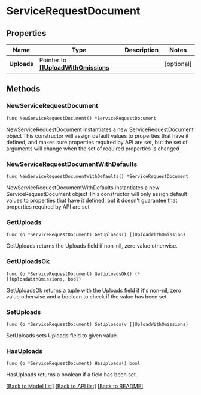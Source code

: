 # ServiceRequestDocument

## Properties

Name | Type | Description | Notes
------------ | ------------- | ------------- | -------------
**Uploads** | Pointer to [**[]UploadWithOmissions**](UploadWithOmissions.md) |  | [optional] 

## Methods

### NewServiceRequestDocument

`func NewServiceRequestDocument() *ServiceRequestDocument`

NewServiceRequestDocument instantiates a new ServiceRequestDocument object
This constructor will assign default values to properties that have it defined,
and makes sure properties required by API are set, but the set of arguments
will change when the set of required properties is changed

### NewServiceRequestDocumentWithDefaults

`func NewServiceRequestDocumentWithDefaults() *ServiceRequestDocument`

NewServiceRequestDocumentWithDefaults instantiates a new ServiceRequestDocument object
This constructor will only assign default values to properties that have it defined,
but it doesn't guarantee that properties required by API are set

### GetUploads

`func (o *ServiceRequestDocument) GetUploads() []UploadWithOmissions`

GetUploads returns the Uploads field if non-nil, zero value otherwise.

### GetUploadsOk

`func (o *ServiceRequestDocument) GetUploadsOk() (*[]UploadWithOmissions, bool)`

GetUploadsOk returns a tuple with the Uploads field if it's non-nil, zero value otherwise
and a boolean to check if the value has been set.

### SetUploads

`func (o *ServiceRequestDocument) SetUploads(v []UploadWithOmissions)`

SetUploads sets Uploads field to given value.

### HasUploads

`func (o *ServiceRequestDocument) HasUploads() bool`

HasUploads returns a boolean if a field has been set.


[[Back to Model list]](../README.md#documentation-for-models) [[Back to API list]](../README.md#documentation-for-api-endpoints) [[Back to README]](../README.md)


